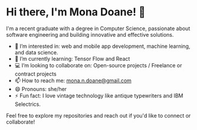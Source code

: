 # Hi there, I'm Mona Doane! 👋

I'm a recent graduate with a degree in Computer Science, passionate about software engineering and building innovative and effective solutions.

- 👀 I’m interested in: web and mobile app development, machine learning, and data science.   
- 🌱 I’m currently learning: Tensor Flow and React
- 💻 I’m looking to collaborate on: Open-source projects / Freelance or contract projects
- 📫 How to reach me: mona.n.doane@gmail.com
- 😄 Pronouns: she/her
- ⚡ Fun fact: I love vintage technology like antique typewriters and IBM Selectrics. 

Feel free to explore my repositories and reach out if you'd like to connect or collaborate!
